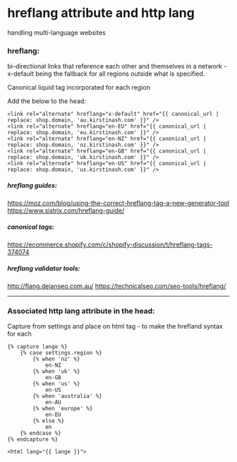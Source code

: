 

# hreflang attribute and http lang
handling multi-language websites

### hreflang:

bi-directional links that reference each other and themselves in a network - x-default being the fallback for all regions outside what is specified.

Canonical liquid tag incorporated for each region

Add the below to the head:
```
<link rel="alternate" hreflang="x-default" href="{{ canonical_url | replace: shop.domain, 'au.kirstinash.com' }}" />
<link rel="alternate" hreflang="en-EU" href="{{ canonical_url | replace: shop.domain, 'eu.kirstinash.com' }}" />
<link rel="alternate" hreflang="en-NZ" href="{{ canonical_url | replace: shop.domain, 'nz.kirstinash.com' }}" />
<link rel="alternate" hreflang="en-GB" href="{{ canonical_url | replace: shop.domain, 'uk.kirstinash.com' }}" />
<link rel="alternate" hreflang="en-US" href="{{ canonical_url | replace: shop.domain, 'us.kirstinash.com' }}" />
```

##### hreflang guides:
https://moz.com/blog/using-the-correct-hreflang-tag-a-new-generator-tool
https://www.sistrix.com/hreflang-guide/

##### canonical tags:
https://ecommerce.shopify.com/c/shopify-discussion/t/hreflang-tags-374074

##### hreflang validator tools:
http://flang.dejanseo.com.au/
https://technicalseo.com/seo-tools/hreflang/

---

### Associated http lang attribute in the head:

Capture from settings and place on html tag - to make the hrefland syntax for each

```
{% capture lange %}
	{% case settings.region %}
		{% when 'nz' %}
			en-NZ
		{% when 'uk' %}
			en-GB
		{% when 'us' %}
			en-US
		{% when 'australia' %}
			en-AU
		{% when 'europe' %}
			en-EU
		{% else %}
			en
	{% endcase %}
{% endcapture %}

<html lang="{{ lange }}"> 
```